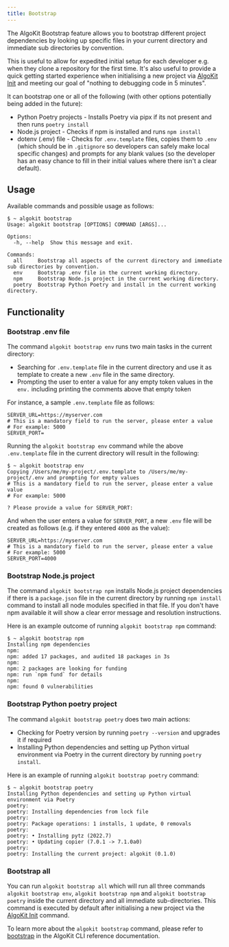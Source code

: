 ```yaml
---
title: Bootstrap
---
```



The AlgoKit Bootstrap feature allows you to bootstrap different project dependencies by looking up specific files in your current directory and immediate sub directories by convention.

This is useful to allow for expedited initial setup for each developer e.g. when they clone a repository for the first time. It's also useful to provide a quick getting started experience when initialising a new project via [AlgoKit Init](./init.md) and meeting our goal of "nothing to debugging code in 5 minutes".

It can bootstrap one or all of the following (with other options potentially being added in the future):

- Python Poetry projects - Installs Poetry via pipx if its not present and then runs `poetry install`
- Node.js project - Checks if npm is installed and runs `npm install`
- dotenv (.env) file - Checks for `.env.template` files, copies them to `.env` (which should be in `.gitignore` so developers can safely make local specific changes) and prompts for any blank values (so the developer has an easy chance to fill in their initial values where there isn't a clear default).

## Usage

Available commands and possible usage as follows:


```
$ ~ algokit bootstrap
Usage: algokit bootstrap [OPTIONS] COMMAND [ARGS]...

Options:
  -h, --help  Show this message and exit.

Commands:
  all     Bootstrap all aspects of the current directory and immediate sub directories by convention.
  env     Bootstrap .env file in the current working directory.
  npm     Bootstrap Node.js project in the current working directory.
  poetry  Bootstrap Python Poetry and install in the current working directory.

```

## Functionality

### Bootstrap .env file

The command `algokit bootstrap env` runs two main tasks in the current directory:

- Searching for `.env.template` file in the current directory and use it as template to create a new `.env` file in the same directory.
- Prompting the user to enter a value for any empty token values in the `env.` including printing the comments above that empty token

For instance, a sample `.env.template` file as follows:


```
SERVER_URL=https://myserver.com
# This is a mandatory field to run the server, please enter a value
# For example: 5000
SERVER_PORT=

```

Running the `algokit bootstrap env` command while the above `.env.template` file in the current directory will result in the following:


```
$ ~ algokit bootstrap env
Copying /Users/me/my-project/.env.template to /Users/me/my-project/.env and prompting for empty values
# This is a mandatory field to run the server, please enter a value value
# For example: 5000

? Please provide a value for SERVER_PORT:

```

And when the user enters a value for `SERVER_PORT`, a new `.env` file will be created as follows (e.g. if they entered `4000` as the value):


```
SERVER_URL=https://myserver.com
# This is a mandatory field to run the server, please enter a value
# For example: 5000
SERVER_PORT=4000

```

### Bootstrap Node.js project

The command `algokit bootstrap npm` installs Node.js project dependencies if there is a `package.json` file in the current directory by running `npm install` command to install all node modules specified in that file. If you don't have npm available it will show a clear error message and resolution instructions.

Here is an example outcome of running `algokit bootstrap npm` command:


```
$ ~ algokit bootstrap npm
Installing npm dependencies
npm:
npm: added 17 packages, and audited 18 packages in 3s
npm:
npm: 2 packages are looking for funding
npm: run `npm fund` for details
npm:
npm: found 0 vulnerabilities

```

### Bootstrap Python poetry project

The command `algokit bootstrap poetry` does two main actions:

- Checking for Poetry version by running `poetry --version` and upgrades it if required
- Installing Python dependencies and setting up Python virtual environment via Poetry in the current directory by running `poetry install`.

Here is an example of running `algokit bootstrap poetry` command:


```
$ ~ algokit bootstrap poetry
Installing Python dependencies and setting up Python virtual environment via Poetry
poetry:
poetry: Installing dependencies from lock file
poetry:
poetry: Package operations: 1 installs, 1 update, 0 removals
poetry:
poetry: • Installing pytz (2022.7)
poetry: • Updating copier (7.0.1 -> 7.1.0a0)
poetry:
poetry: Installing the current project: algokit (0.1.0)

```

### Bootstrap all

You can run `algokit bootstrap all` which will run all three commands `algokit bootstrap env`, `algokit bootstrap npm` and `algokit bootstrap poetry` inside the current directory and all immediate sub-directories. This command is executed by default after initialising a new project via the [AlgoKit Init](./init.md) command.

To learn more about the `algokit bootstrap` command, please refer to [bootstrap](../cli-reference.md#bootstrap) in the AlgoKit CLI reference documentation.

